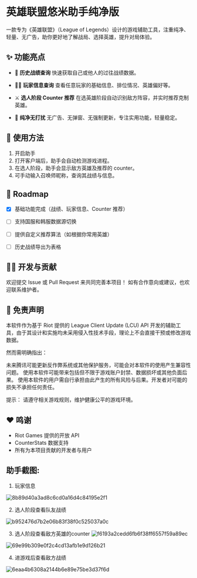 

# 英雄联盟悠米助手纯净版

一款专为《英雄联盟》（League of Legends）设计的游戏辅助工具，注重纯净、轻量、无广告，助你更好地了解战局、选择英雄，提升对局体验。

## ✨ 功能亮点

* 📜 **历史战绩查询**
  快速获取自己或他人的过往战绩数据。

* 🧑‍💼 **玩家信息查询**
  查看任意玩家的基础信息、排位情况、英雄偏好等。

* ⚔️ **选人阶段 Counter 推荐**
  在选英雄阶段自动识别敌方阵容，并实时推荐克制英雄。

* 🧼 **纯净无打扰**
  无广告、无弹窗、无强制更新，专注实用功能，轻量稳定。

## 🚀 使用方法

1. 开启助手
2. 打开客户端后，助手会自动检测游戏进程。
3. 在选人阶段，助手会显示敌方英雄及推荐的 counter。
4. 可手动输入召唤师昵称，查询其战绩与信息。


## 📅 Roadmap

* [x] 基础功能完成（战绩、玩家信息、Counter 推荐）
* [ ] 支持国服和韩服数据源切换
* [ ] 提供自定义推荐算法（如根据你常用英雄）
* [ ] 历史战绩导出为表格



## 🧑‍💻 开发与贡献

欢迎提交 Issue 或 Pull Request 来共同完善本项目！
如有合作意向或建议，也欢迎联系维护者。


## 📄 免责声明

本软件作为基于 Riot 提供的 League Client Update (LCU) API 开发的辅助工具，由于其设计和实施均未采用侵入性技术手段，理论上不会直接干预或修改游戏数据。

然而需明确指出：

未来腾讯可能更新反作弊系统或其他保护服务，可能会对本软件的使用产生兼容性问题。
使用本软件可能带来包括但不限于游戏账户封禁、数据损坏或其他负面后果。
使用本软件的用户需自行承担由此产生的所有风险与后果。开发者对可能的损失不承担任何责任。

提示： 请遵守相关游戏规则，维护健康公平的游戏环境。


## ❤️ 鸣谢

* Riot Games 提供的开放 API
* CounterStats 数据支持
* 所有为本项目贡献的开发者与用户

## 助手截图:

1. 玩家信息

![8b89d40a3ad8c6cd0a16d4c84195e2f1](https://github.com/user-attachments/assets/32638dcc-55cd-4802-9184-16aee3a3ef2b)

2. 选人阶段查看队友战绩

![b952476d7b2e06b83f38f0c525037a0c](https://github.com/user-attachments/assets/35d614b5-82f2-4c7a-9cd2-e80f7ac8ca9d)

3. 选人阶段查看敌方英雄的counter
![f6193a2cedd6fb6f38ff6557f59a89ec](https://github.com/user-attachments/assets/24a40e9b-bce7-45e2-99d4-ee3177873bf6)

![69e99b309e0f2c4cd13afb1e9d126b21](https://github.com/user-attachments/assets/a99d854b-e6b9-4fc9-b6a9-b460225503e0)

4. 进游戏后查看敌方战绩

![6eaa4b6308a2144b6e89e75be3d37f6d](https://github.com/user-attachments/assets/d3987c2d-019e-44dd-9c91-5a448d30325e)









